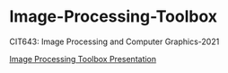 # Image-Processing-Toolbox
CIT643: Image Processing and Computer Graphics-2021

[Image Processing Toolbox Presentation](https://docs.google.com/presentation/d/1-NFl3RdYPnCrr_o8v7LrC_H9iXC029Tv/)
